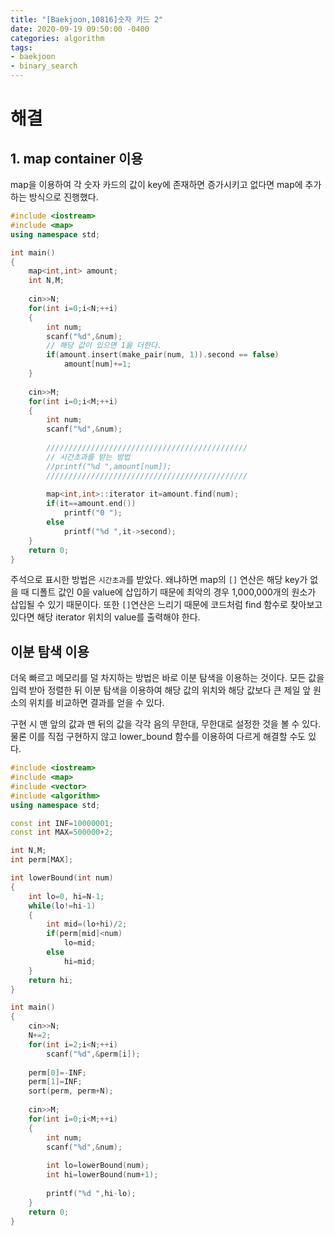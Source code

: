 ```yaml
---
title: "[Baekjoon,10816]숫자 카드 2"
date: 2020-09-19 09:50:00 -0400
categories: algorithm 
tags:
- baekjoon 
- binary_search
---
```


# 해결 
## 1. map container 이용 
map을 이용하여 각 숫자 카드의 값이 key에 존재하면 증가시키고 없다면 map에 추가하는 방식으로 진행했다. 
```cpp
#include <iostream>
#include <map>
using namespace std;

int main()
{
    map<int,int> amount;
    int N,M;
    
    cin>>N;
    for(int i=0;i<N;++i)
    {
        int num;
        scanf("%d",&num);
        // 해당 값이 있으면 1을 더한다. 
        if(amount.insert(make_pair(num, 1)).second == false)
            amount[num]+=1;
    }
    
    cin>>M;
    for(int i=0;i<M;++i)
    {
        int num;
        scanf("%d",&num);
        
        /////////////////////////////////////////////
        // 시간초과를 받는 방법 
        //printf("%d ",amount[num]);
        /////////////////////////////////////////////
        
        map<int,int>::iterator it=amount.find(num);
        if(it==amount.end())
            printf("0 ");
        else
            printf("%d ",it->second);
    }
    return 0;
}

```
주석으로 표시한 방법은 `시간초과`를 받았다. 왜냐하면 map의 `[]` 연산은 해당 key가 없을 때 디폴트 값인 0을 value에 삽입하기 때문에 최악의 경우 
1,000,000개의 원소가 삽입될 수 있기 때문이다. 
또한 `[]`연산은 느리기 때문에 코드처럼 find 함수로 찾아보고 있다면 해당 iterator 위치의 value를 출력해야 한다. 

## 이분 탐색 이용 
더욱 빠르고 메모리를 덜 차지하는 방법은 바로 이분 탐색을 이용하는 것이다. 
모든 값을 입력 받아 정렬한 뒤 이분 탐색을 이용하여 해당 값의 위치와 해당 값보다 큰 제일 앞 원소의 위치를 비교하면 결과를 얻을 수 있다. 

구현 시 맨 앞의 값과 맨 뒤의 값을 각각 음의 무한대, 무한대로 설정한 것을 볼 수 있다.  
물론 이를 직접 구현하지 않고 lower_bound 함수를 이용하여 다르게 해결할 수도 있다. 
```cpp
#include <iostream>
#include <map>
#include <vector>
#include <algorithm>
using namespace std;

const int INF=10000001;
const int MAX=500000+2;

int N,M;
int perm[MAX];

int lowerBound(int num)
{
    int lo=0, hi=N-1;
    while(lo!=hi-1)
    {
        int mid=(lo+hi)/2;
        if(perm[mid]<num)
            lo=mid;
        else
            hi=mid;
    }
    return hi;
}

int main()
{
    cin>>N;
    N+=2;
    for(int i=2;i<N;++i)
        scanf("%d",&perm[i]);
    
    perm[0]=-INF;
    perm[1]=INF;
    sort(perm, perm+N);
    
    cin>>M;
    for(int i=0;i<M;++i)
    {
        int num;
        scanf("%d",&num);
        
        int lo=lowerBound(num);
        int hi=lowerBound(num+1);
        
        printf("%d ",hi-lo);
    }
    return 0;
}

```
